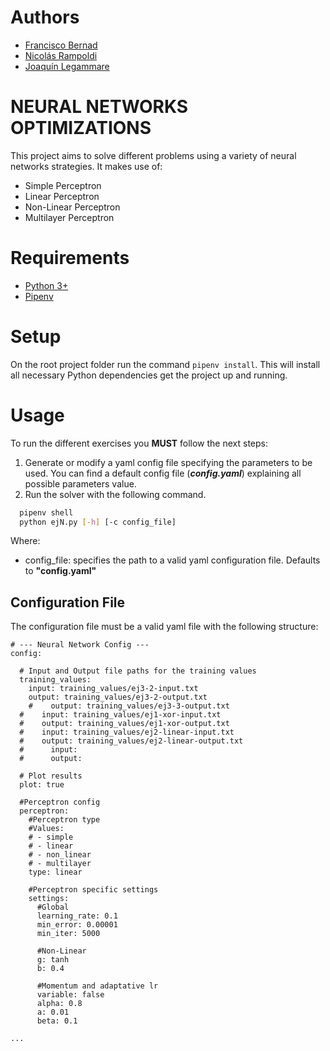 # Authors

- [Francisco Bernad](https://github.com/FrBernad)
- [Nicolás Rampoldi](https://github.com/NicolasRampoldi)
- [Joaquín Legammare](https://github.com/JoacoLega)

# NEURAL NETWORKS OPTIMIZATIONS

This project aims to solve different problems using a variety of neural networks strategies.
It makes use of:
- Simple Perceptron
- Linear Perceptron
- Non-Linear Perceptron
- Multilayer Perceptron

# Requirements

- [Python 3+](https://www.python.org/downloads/)
- [Pipenv](https://pipenv.pypa.io/en/latest/)

# Setup

On the root project folder run the command `pipenv install`. This will install all necessary Python dependencies get the
project up and running.

# Usage

To run the different exercises you **MUST** follow the next steps:

1. Generate or modify a yaml config file specifying the parameters to be used. You can find a default
   config file (***config.yaml***) explaining all possible parameters value.
2. Run the solver with the following command.

```bash
  pipenv shell 
  python ejN.py [-h] [-c config_file]
```

Where:

- config_file: specifies the path to a valid yaml configuration file. Defaults to **"config.yaml"**

## Configuration File

The configuration file must be a valid yaml file with the following structure:

```
# --- Neural Network Config ---
config:

  # Input and Output file paths for the training values
  training_values:
    input: training_values/ej3-2-input.txt
    output: training_values/ej3-2-output.txt
    #    output: training_values/ej3-3-output.txt
  #    input: training_values/ej1-xor-input.txt
  #    output: training_values/ej1-xor-output.txt
  #    input: training_values/ej2-linear-input.txt
  #    output: training_values/ej2-linear-output.txt
  #      input:
  #      output:

  # Plot results
  plot: true

  #Perceptron config
  perceptron:
    #Perceptron type
    #Values:
    # - simple
    # - linear
    # - non_linear
    # - multilayer
    type: linear

    #Perceptron specific settings
    settings:
      #Global
      learning_rate: 0.1
      min_error: 0.00001
      min_iter: 5000

      #Non-Linear
      g: tanh
      b: 0.4
      
      #Momentum and adaptative lr
      variable: false
      alpha: 0.8
      a: 0.01
      beta: 0.1

...
```
